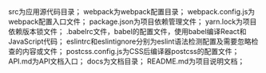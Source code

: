 src为应用源代码目录；
webpack为webpack配置目录；
webpack.config.js为webpack配置入口文件；
package.json为项目依赖管理文件；
yarn.lock为项目依赖版本锁文件；
.babelrc文件，babel的配置文件，使用babel编译React和JavaScript代码；
eslintrc和eslintignore分别为eslint语法检测配置及需要忽略检查的内容或文件；
postcss.config.js为CSS后编译器postcss的配置文件；
API.md为API文档入口；
docs为文档目录；
README.md为项目说明文档；